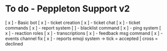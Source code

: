 # To do - Peppleton Support v2

[ x ] - Basic bot
[ x ] - ticket creation
[ x ] - ticket chat
[ x ] - ticket commands
[ x ] - report system
[ ] - blacklist command
[ x ] - ping system
[ x ] - reaction roles
[ x ] - transcriptions
[ x ] - feedback msg command
[ x ] - events channel fix
[ x ] - reports emoji system -> tick = accepted | cross = declined
